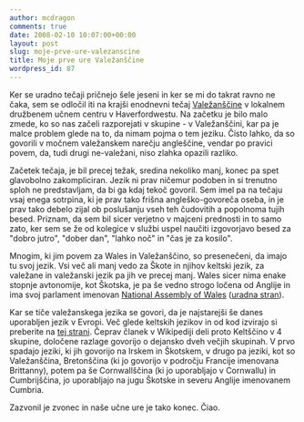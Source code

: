 ```yaml
---
author: mcdragon
comments: true
date: 2008-02-10 10:07:00+00:00
layout: post
slug: moje-prve-ure-valezanscine
title: Moje prve ure Valežanščine
wordpress_id: 87
---
```


Ker se uradno tečaji pričnejo šele jeseni in ker se mi do takrat ravno ne čaka, sem se odločil iti na krajši enodnevni tečaj [Valežanščine](https://en.wikipedia.org/wiki/Welsh_language) v lokalnem družbenem učnem centru v Haverfordwestu.
Na začetku je bilo malo zmede, ko so nas začeli razporejati v skupine - v Valežanščini, kar pa je malce problem glede na to, da nimam pojma o tem jeziku. Čisto lahko, da so govorili v močnem valežanskem narečju angleščine, vendar po pravici povem, da, tudi drugi ne-valežani, niso zlahka opazili razliko.

Začetek tečaja, je bil precej težak, sredina nekoliko manj, konec pa spet glavobolno zakompliciran. Jezik ni prav ničemur podoben in si trenutno sploh ne predstavljam, da bi ga kdaj tekoč govoril. Sem imel pa na tečaju vsaj enega sotrpina, ki je prav tako frišna angleško-govoreča oseba, in je prav tako debelo zijal ob poslušanju vseh teh čudovitih a popolnoma tujih besed. Priznam, da sem bil sicer verjetno v majceni prednosti in to samo zato, ker sem se že od kolegice v službi uspel naučiti izgovorjavo besed za "dobro jutro", "dober dan", "lahko noč" in "čas je za kosilo".

Mnogim, ki jim povem za Wales in Valežanščino, so presenečeni, da imajo tu svoj jezik. Vsi več ali manj vedo za Škote in njihov keltski jezik, za valežane in valežanski jezik pa jih ve precej manj. Wales sicer nima enake stopnje avtonomije, kot Škotska, je pa še vedno strogo ločena od Anglije in ima svoj parlament imenovan [National Assembly of Wales](https://en.wikipedia.org/wiki/National_Assembly_for_Wales) ([uradna stran](https://www.walesassembly.org/)).

Kar se tiče valežanskega jezika se govori, da je najstarejši še danes uporabljen jezik v Evropi. Več glede keltskih jezikov in od kod izvirajo si preberite na [tej strani](https://en.wikipedia.org/wiki/Celtic_languages). Čeprav članek v Wikipediji deli proto Keltščino v 4 skupine, določene razlage govorijo o dejansko dveh večjih skupinah. V prvo spadajo jeziki, ki jih govorijo na Irskem in Škotskem, v drugo pa jeziki, kot so Valežanščina, Bretonščina (ki jo govorijo v področju Francije imenovana Brittanny), potem pa še Cornwallščina (ki jo uporabljajo v Cornwallu) in Cumbrijščina, jo uporabljajo na jugu Škotske in severu Anglije imenovanem Cumbria.

Zazvonil je zvonec in naše učne ure je tako konec. Čiao.

